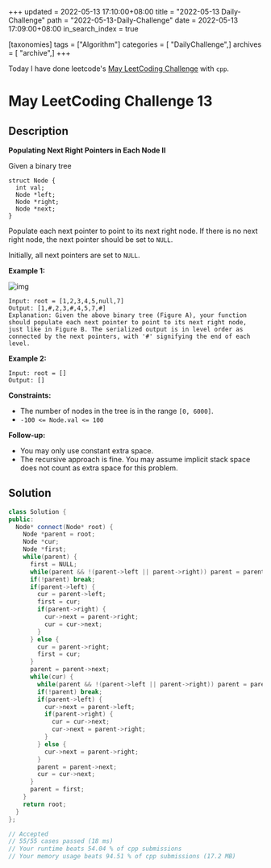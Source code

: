 +++
updated = 2022-05-13 17:10:00+08:00
title = "2022-05-13 Daily-Challenge"
path = "2022-05-13-Daily-Challenge"
date = 2022-05-13 17:09:00+08:00
in_search_index = true

[taxonomies]
tags = ["Algorithm"]
categories = [ "DailyChallenge",]
archives = [ "archive",]
+++

Today I have done leetcode's [May LeetCoding Challenge](https://leetcode.com/problems/populating-next-right-pointers-in-each-node-ii/) with `cpp`.

<!-- more -->

# May LeetCoding Challenge 13

## Description

**Populating Next Right Pointers in Each Node II**

Given a binary tree

```
struct Node {
  int val;
  Node *left;
  Node *right;
  Node *next;
}
```

Populate each next pointer to point to its next right node. If there is no next right node, the next pointer should be set to `NULL`.

Initially, all next pointers are set to `NULL`.

 

**Example 1:**

![img](https://assets.leetcode.com/uploads/2019/02/15/117_sample.png)

```
Input: root = [1,2,3,4,5,null,7]
Output: [1,#,2,3,#,4,5,7,#]
Explanation: Given the above binary tree (Figure A), your function should populate each next pointer to point to its next right node, just like in Figure B. The serialized output is in level order as connected by the next pointers, with '#' signifying the end of each level.
```

**Example 2:**

```
Input: root = []
Output: []
```

 

**Constraints:**

- The number of nodes in the tree is in the range `[0, 6000]`.
- `-100 <= Node.val <= 100`

 

**Follow-up:**

- You may only use constant extra space.
- The recursive approach is fine. You may assume implicit stack space does not count as extra space for this problem.

## Solution

``` cpp
class Solution {
public:
  Node* connect(Node* root) {
    Node *parent = root;
    Node *cur;
    Node *first;
    while(parent) {
      first = NULL;
      while(parent && !(parent->left || parent->right)) parent = parent->next;
      if(!parent) break;
      if(parent->left) {
        cur = parent->left;
        first = cur;
        if(parent->right) {
          cur->next = parent->right;
          cur = cur->next;
        }
      } else {
        cur = parent->right;
        first = cur;
      }
      parent = parent->next;
      while(cur) {
        while(parent && !(parent->left || parent->right)) parent = parent->next;
        if(!parent) break;
        if(parent->left) {
          cur->next = parent->left;
          if(parent->right) {
            cur = cur->next;
            cur->next = parent->right;
          }
        } else {
          cur->next = parent->right;
        }
        parent = parent->next;
        cur = cur->next;
      }
      parent = first;
    }
    return root;
  }
};

// Accepted
// 55/55 cases passed (18 ms)
// Your runtime beats 54.04 % of cpp submissions
// Your memory usage beats 94.51 % of cpp submissions (17.2 MB)
```
